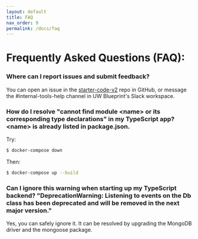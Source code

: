 ```yaml
---
layout: default
title: FAQ
nav_order: 9
permalink: /docs/faq
---
```


# Frequently Asked Questions (FAQ):

### Where can I report issues and submit feedback?
You can open an issue in the [starter-code-v2](https://github.com/uwblueprint/starter-code-v2/issues/new/choose) repo in GitHub, or message the #internal-tools-help channel in UW Blueprint's Slack workspace.

### How do I resolve "cannot find module <name\> or its corresponding type declarations" in my TypeScript app? <name\> is already listed in package.json.
Try:
```bash
$ docker-compose down
```
Then:
```bash
$ docker-compose up --build
```

### Can I ignore this warning when starting up my TypeScript backend? "DeprecationWarning: Listening to events on the Db class has been deprecated and will be removed in the next major version."
Yes, you can safely ignore it. It can be resolved by upgrading the MongoDB driver and the mongoose package.

